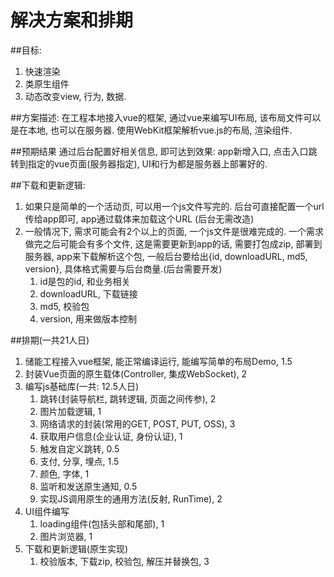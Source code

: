 # 解决方案和排期
##目标:
1. 快速渲染
2. 类原生组件
3. 动态改变view, 行为, 数据.

##方案描述:
在工程本地接入vue的框架, 通过vue来编写UI布局, 该布局文件可以是在本地, 也可以在服务器. 
使用WebKit框架解析vue.js的布局, 渲染组件. 


##预期结果
通过后台配置好相关信息, 即可达到效果: app新增入口, 点击入口跳转到指定的vue页面(服务器指定), UI和行为都是服务器上部署好的.

##下载和更新逻辑:
1. 如果只是简单的一个活动页, 可以用一个js文件写完的. 后台可直接配置一个url传给app即可, app通过载体来加载这个URL (后台无需改造)
2. 一般情况下, 需求可能会有2个以上的页面, 一个js文件是很难完成的. 一个需求做完之后可能会有多个文件, 这是需要更新到app的话, 需要打包成zip, 部署到服务器, app来下载解析这个包, 一般后台要给出{id, downloadURL, md5, version}, 具体格式需要与后台商量.(后台需要开发)
    1. id是包的id, 和业务相关
    2. downloadURL, 下载链接
    3. md5, 校验包
    4. version, 用来做版本控制



##排期(一共21人日)
1. 储能工程接入vue框架, 能正常编译运行, 能编写简单的布局Demo, 1.5
2. 封装Vue页面的原生载体(Controller, 集成WebSocket), 2
3. 编写js基础库(一共: 12.5人日)
    1. 跳转(封装导航栏, 跳转逻辑, 页面之间传参), 2
    2. 图片加载逻辑, 1
    3. 网络请求的封装(常用的GET, POST, PUT, OSS), 3
    4. 获取用户信息(企业认证, 身份认证), 1
    5. 触发自定义跳转, 0.5
    6. 支付, 分享, 埋点, 1.5
    7. 颜色, 字体, 1
    8. 监听和发送原生通知, 0.5
    9. 实现JS调用原生的通用方法(反射, RunTime), 2
4. UI组件编写
    1. loading组件(包括头部和尾部), 1
    2. 图片浏览器, 1
5. 下载和更新逻辑(原生实现)
    1. 校验版本, 下载zip, 校验包, 解压并替换包, 3

    